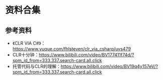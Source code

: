 # 资料合集

## 参考资料
- 《CLR VIA C#》：https://www.yuque.com/fhlsteven/clr_via_csharp/uvs479
- CLR十分钟：https://www.bilibili.com/video/BV177411f74d/?spm_id_from=333.337.search-card.all.click
- 托管代码与CLR的理解：https://www.bilibili.com/video/BV19q4y157eV/?spm_id_from=333.337.search-card.all.click